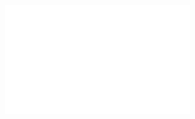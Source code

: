 <a href="https://sglazov.ru/" 
	target="_blank" 
	onclick="alert('Привет?'); return false;">
<div align="center">
	<img src="./svg.svg?v3" 
	     width="854" 
	     height="300">
</div>
</a>
